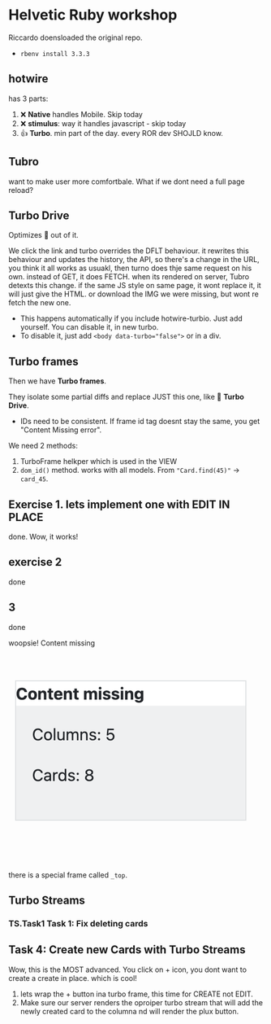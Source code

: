 # Helvetic Ruby workshop

Riccardo doensloaded the original repo.

* `rbenv install 3.3.3`

## hotwire

has 3 parts:

1. ❌ **Native** handles  Mobile. Skip today
2. ❌ **stimulus**: way it handles javascript - skip today
3. 👍 **Turbo**. min part of the day. every ROR dev SHOJLD know.

## Tubro

want to make user more comfortbale. What if we dont need a full page reload?

## **Turbo Drive**

Optimizes 💩 out of it.

We click the link and turbo overrides the DFLT behaviour. it rewrites this behaviour and updates the history, the API,
so there's a change in the URL, you think it all works as usuakl, then turno does thje same request on his own.
instead of GET, it does FETCH.
when its rendered on server, Tubro detexts this change. if the same JS style on same page, it wont replace it,
it will just give the HTML. or download the IMG we were missing, but wont re fetch the new one.

* This happens automatically if you include hotwire-turbio. Just add yourself. You can disable it, in new turbo.
* To disable it, just add `<body data-turbo="false">` or in a div.

## **Turbo frames**

Then we have **Turbo frames**.

They isolate some partial diffs and replace JUST this one, like 💨 **Turbo Drive**.

* IDs need to be consistent. If frame id tag doesnt stay the same, you get "Content Missing error".

We need 2 methods:

1. TurboFrame helkper which is used in the VIEW
2. `dom_id()` method. works with all models. From `"Card.find(45)"` -> `card_45`.

## Exercise 1. lets implement one with EDIT IN PLACE

done. Wow, it works!

## exercise 2

done

## 3

done

woopsie! Content missing

![Content missing error! Working as intended](image.png)

there is a special frame called `_top`.

## Turbo Streams

### TS.Task1 Task 1: Fix deleting cards



## Task 4: Create new Cards with Turbo Streams

Wow, this is the MOST advanced. You click on + icon, you dont want to create a create in place.
which is cool!

1. lets wrap the + button ina  turbo frame, this time for CREATE not EDIT.
2. Make sure our server renders the oproiper turbo stream that will add the newly created card to the columna nd will render the plux button.



